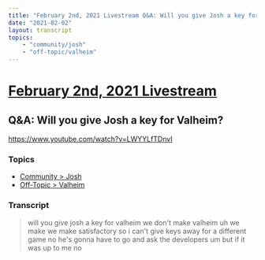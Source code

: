 ```yaml
---
title: "February 2nd, 2021 Livestream Q&A: Will you give Josh a key for Valheim?"
date: "2021-02-02"
layout: transcript
topics:
    - "community/josh"
    - "off-topic/valheim"
---
```

# [February 2nd, 2021 Livestream](../2021-02-02.md)
## Q&A: Will you give Josh a key for Valheim?
https://www.youtube.com/watch?v=LWYYLfTDnvI

### Topics
* [Community > Josh](../topics/community/josh.md)
* [Off-Topic > Valheim](../topics/off-topic/valheim.md)

### Transcript

> will you give josh a key for valheim we don't make valheim uh we make we make satisfactory so i can't give keys away for a different game no he's gonna have to go and ask the developers um but if it was up to me no
